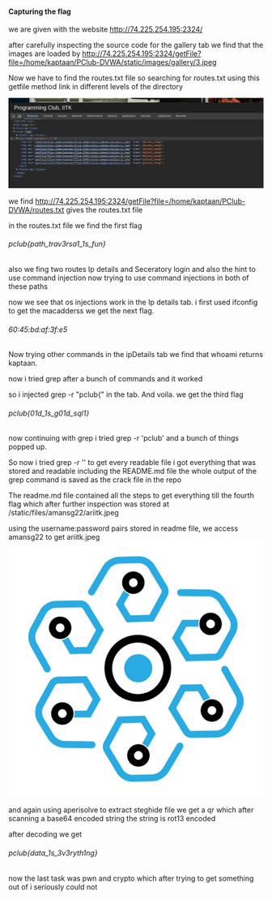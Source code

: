 #### Capturing the flag

we are given with the website http://74.225.254.195:2324/

after carefully inspecting the source code for the gallery tab we find that the images are loaded by 
http://74.225.254.195:2324/getFile?file=/home/kaptaan/PClub-DVWA/static/images/gallery/3.jpeg

Now we have to find the routes.txt file so searching for routes.txt using this getfile method link in different levels of the directory 

![img](https://github.com/anirudh802/capture-the-flag/blob/main/Screenshot%20from%202024-05-23%2019-18-49.png)

we find http://74.225.254.195:2324/getFile?file=/home/kaptaan/PClub-DVWA/routes.txt gives the routes.txt file

in the routes.txt file we find the first flag

###### pclub{path_trav3rsa1_1s_fun}

also we fing two routes Ip details and Seceratory login
and also the hint to use command injection
now trying to use command injections in both of these paths

now we see that os injections work in the Ip details tab.
i first used ifconfig to get the macadderss
we get the next flag.

######  60:45:bd:af:3f:e5

Now trying other commands in the ipDetails tab
we find that whoami returns kaptaan.


now i tried grep after a bunch of commands and it worked

so i injected grep -r "pclub{" in the tab. And voila.
we get the third flag

###### pclub{01d_1s_g01d_sql1}

now continuing with grep i tried grep -r 'pclub' and a bunch of things popped up.

So now i tried grep -r '' to get every readable file
i got everything that was stored and readable including the README.md file
the whole output of the grep command is saved as the crack file in the repo


The readme.md file contained all the steps to get everything till the fourth flag which after further inspection was stored at 
/static/files/amansg22/ariitk.jpeg

using the username:password pairs stored in readme file,
we access amansg22 to get ariitk.jpeg
![img](https://github.com/anirudh802/capture-the-flag/blob/main/ariitk%20(1).jpeg)

and again using aperisolve to extract steghide file we get a qr which after scanning a base64 encoded string
the string is rot13 encoded 

after decoding we get

###### pclub{data_1s_3v3ryth1ng}

now the last task was pwn and crypto which after trying to get something out of i seriously could not

